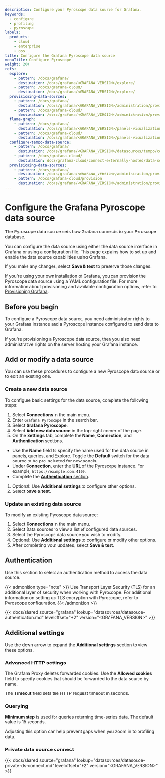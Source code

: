 ```yaml
---
description: Configure your Pyroscope data source for Grafana.
keywords:
  - configure
  - profiling
  - pyroscope
labels:
  products:
    - cloud
    - enterprise
    - oss
title: Configure the Grafana Pyroscope data source
menuTitle: Configure Pyroscope
weight: 200
refs:
  explore:
    - pattern: /docs/grafana/
      destination: /docs/grafana/<GRAFANA_VERSION>/explore/
    - pattern: /docs/grafana-cloud/
      destination: /docs/grafana/<GRAFANA_VERSION>/explore/
  provisioning-data-sources:
    - pattern: /docs/grafana/
      destination: /docs/grafana/<GRAFANA_VERSION>/administration/provisioning/#datasources
    - pattern: /docs/grafana-cloud/
      destination: /docs/grafana/<GRAFANA_VERSION>/administration/provisioning/#datasources
  flame-graph:
    - pattern: /docs/grafana/
      destination: /docs/grafana/<GRAFANA_VERSION>/panels-visualizations/visualizations/flame-graph/
    - pattern: /docs/grafana-cloud/
      destination: /docs/grafana/<GRAFANA_VERSION>/panels-visualizations/visualizations/flame-graph/
  configure-tempo-data-source:
    - pattern: /docs/grafana/
      destination: /docs/grafana/<GRAFANA_VERSION>/datasources/tempo/configure-tempo-data-source/
    - pattern: /docs/grafana-cloud/
      destination: docs/grafana-cloud/connect-externally-hosted/data-sources/tempo/configure-tempo-data-source/
  provisioning-data-sources:
    - pattern: /docs/grafana/
      destination: /docs/grafana/<GRAFANA_VERSION>/administration/provisioning/#data-sources
    - pattern: /docs/grafana-cloud/provision
      destination: /docs/grafana/<GRAFANA_VERSION>/administration/provisioning/#data-sources
---
```


# Configure the Grafana Pyroscope data source

The Pyroscope data source sets how Grafana connects to your Pyroscope database.

You can configure the data source using either the data source interface in Grafana or using a configuration file.
This page explains how to set up and enable the data source capabilities using Grafana.

If you make any changes, select **Save & test** to preserve those changes.

If you're using your own installation of Grafana, you can provision the Pyroscope data source using a YAML configuration file.
For more information about provisioning and available configuration options, refer to [Provisioning Grafana](ref:provisioning-data-sources).

## Before you begin

To configure a Pyroscope data source, you need administrator rights to your Grafana instance and a Pyroscope instance configured to send data to Grafana.

If you're provisioning a Pyroscope data source, then you also need administrative rights on the server hosting your Grafana instance.

## Add or modify a data source

You can use these procedures to configure a new Pyroscope data source or to edit an existing one.

### Create a new data source

To configure basic settings for the data source, complete the following steps:

1. Select **Connections** in the main menu.
1. Enter `Grafana Pyroscope` in the search bar.
1. Select **Grafana Pyroscope**.
1. Select **Add new data source** in the top-right corner of the page.
1. On the **Settings** tab, complete the **Name**, **Connection**, and **Authentication** sections.

- Use the **Name** field to specify the name used for the data source in panels, queries, and Explore. Toggle the **Default** switch for the data source to be pre-selected for new panels.
- Under **Connection**, enter the **URL** of the Pyroscope instance. For example, `https://example.com:4100`.
- Complete the [**Authentication** section](#authentication).

1. Optional: Use **Additional settings** to configure other options.
1. Select **Save & test**.

### Update an existing data source

To modify an existing Pyroscope data source:

1. Select **Connections** in the main menu.
1. Select Data sources to view a list of configured data sources.
1. Select the Pyroscope data source you wish to modify.
1. Optional: Use **Additional settings** to configure or modify other options.
1. After completing your updates, select **Save & test**.

## Authentication

Use this section to select an authentication method to access the data source.

{{< admonition type="note" >}}
Use Transport Layer Security (TLS) for an additional layer of security when working with Pyroscope.
For additional information on setting up TLS encryption with Pyroscope, refer to [Pyroscope configuration](https://grafana.com/docs/pyroscope/<PYROSCOPE_VERSION>/configure-server/reference-configuration-parameters/).
{{< /admonition >}}

[//]: # 'Shared content for authentication section procedure in data sources'

{{< docs/shared source="grafana" lookup="datasources/datasouce-authentication.md" leveloffset="+2" version="<GRAFANA_VERSION>" >}}

## Additional settings

Use the down arrow to expand the **Additional settings** section to view these options.

### Advanced HTTP settings

The Grafana Proxy deletes forwarded cookies. Use the **Allowed cookies** field to specify cookies that should be forwarded to the data source by name.

The **Timeout** field sets the HTTP request timeout in seconds.

### Querying

**Minimum step** is used for queries returning time-series data. The default value is 15 seconds.

Adjusting this option can help prevent gaps when you zoom in to profiling data.

### Private data source connect

[//]: # 'Shared content for authentication section procedure in data sources'

{{< docs/shared source="grafana" lookup="datasources/datasouce-private-ds-connect.md" leveloffset="+2" version="<GRAFANA_VERSION>" >}}
